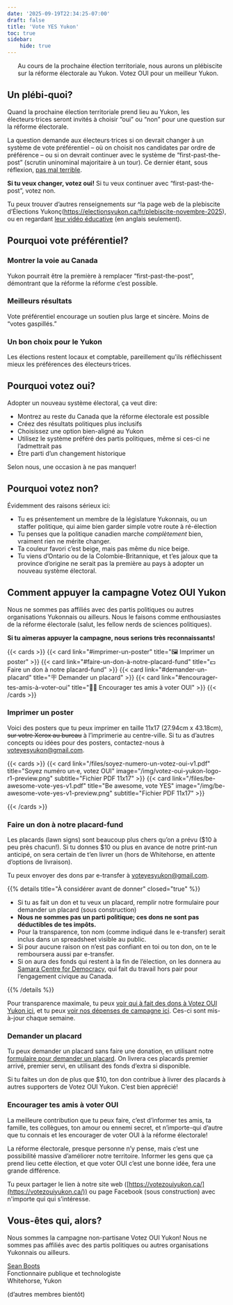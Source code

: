 ```yaml
---
date: '2025-09-19T22:34:25-07:00'
draft: false
title: 'Vote YES Yukon'
toc: true
sidebar: 
    hide: true
---
```


<p class="homepage-subheading hx:font-medium" style="padding-left: 1.5rem;">Au cours de la prochaine élection territoriale, nous aurons un plébiscite sur la réforme électorale au Yukon. <span class="hx:font-semibold">Votez OUI pour un meilleur Yukon</span>.</p>


## Un plébi-quoi?

Quand la prochaine élection territoriale prend lieu au Yukon, les électeurs·trices seront invités à choisir “oui” ou “non” pour une question sur la réforme électorale.

La question demande aux électeurs·trices si on devrait changer à un système de vote préférentiel – où on choisit nos candidates par ordre de préférence – ou si on devrait continuer avec le système de “first-past-the-post” (scrutin uninominal majoritaire à un tour). Ce dernier étant, sous réflexion, [pas mal terrible](https://sboots.ca/2025/08/20/in-support-of-the-yukon-electoral-reform-plebiscite/#what-s-happening).

**Si tu veux changer, votez oui!** Si tu veux continuer avec “first-past-the-post”, votez non.

Tu peux trouver d’autres renseignements sur ^la page web de la plebiscite d’Élections Yukonç(https://electionsyukon.ca/fr/plebiscite-novembre-2025), ou en regardant [leur vidéo éducative](https://www.youtube.com/watch?v=NjM1tPb4wAI) (en anglais seulement).

## Pourquoi vote préférentiel?

<div class="hextra-cards hx:gap-4 hx:grid" style="--hextra-cards-grid-cols: 3">
    <div class="hx:flex hx:flex-col hx:justify-start">
        <h3>Montrer la voie au Canada</h3>
        <p>Yukon pourrait être la première à remplacer “first-past-the-post”, démontrant que la réforme la réforme c’est possible.</p>
    </div>
    <div class="hx:flex hx:flex-col hx:justify-start">
        <h3>Meilleurs résultats</h3>
        <p>Vote préférentiel encourage un soutien plus large et sincère</a>. Moins de “votes gaspillés.”</p>
    </div>
    <div class="hx:flex hx:flex-col hx:justify-start">
        <h3>Un bon choix pour le Yukon</h3>
        <p>Les élections restent locaux et comptable, pareillement qu'ils réfléchissent mieux les préférences des électeurs·trices.</p>
    </div>
</div>

##  Pourquoi votez oui?

Adopter un nouveau système électoral, ça veut dire:

* Montrez au reste du Canada que la réforme électorale est possible
* Créez des résultats politiques plus inclusifs
* Choisissez une option bien-aligné au Yukon
* Utilisez le système préféré des partis politiques, même si ces-ci ne l’admettrait pas
* Être parti d’un changement historique 

Selon nous, une occasion à ne pas manquer!

## Pourquoi votez non?

Évidemment des raisons sérieux ici:

* Tu es présentement un membre de la législature Yukonnais, ou un staffer politique, qui aime bien garder simple votre route à ré-élection
* Tu penses que la politique canadien marche *complètement* bien, vraiment rien ne mérite changer.
* Ta couleur favori c’est beige, mais pas même du nice beige.
* Tu viens d’Ontario ou de la Colombie-Britannique, et t’es jaloux que ta province d’origine ne serait pas la première au pays à adopter un nouveau système électoral.

## Comment appuyer la campagne Votez OUI Yukon

Nous ne sommes pas affiliés avec des partis politiques ou autres organisations Yukonnais ou ailleurs. Nous le faisons comme enthousiastes de la réforme électorale (salut, les fellow nerds de sciences politiques).

**Si tu aimeras appuyer la campagne, nous serions très reconnaissants!**

{{< cards >}}
  {{< card link="#imprimer-un-poster" title="🖼️ Imprimer un poster" >}}
  {{< card link="#faire-un-don-à-notre-placard-fund" title="💵 Faire un don à notre placard-fund" >}}
  {{< card link="#demander-un-placard" title="🪧 Demander un placard" >}}
  {{< card link="#encourager-tes-amis-à-voter-oui" title="🧑‍⚕️ Encourager tes amis à voter OUI" >}}
{{< /cards >}}

### Imprimer un poster

Voici des posters que tu peux imprimer en taille 11x17 (27.94cm x 43.18cm), ~~sur votre Xerox au bureau~~ à l’imprimerie au centre-ville. Si tu as d’autres concepts ou idées pour des posters, contactez-nous à [voteyesyukon@gmail.com](mailto:voteyesyukon@gmail.com). 

{{< cards >}}
  {{< card link="/files/soyez-numero-un-votez-oui-v1.pdf" title="Soyez numéro un·e, votez OUI" image="/img/votez-oui-yukon-logo-r1-preview.png" subtitle="Fichier PDF 11x17" >}}
  {{< card link="/files/be-awesome-vote-yes-v1.pdf" title="Be awesome, vote YES" image="/img/be-awesome-vote-yes-v1-preview.png" subtitle="Fichier PDF 11x17" >}}

{{< /cards >}}

### Faire un don à notre placard-fund

Les placards (lawn signs) sont beaucoup plus chers qu’on a prévu ($10 à peu près chacun!). Si tu donnes $10 ou plus en avance de notre print-run anticipé, on sera certain de t’en livrer un (hors de Whitehorse, en attente d’options de livraison).

Tu peux envoyer des dons par e-transfer à [voteyesyukon@gmail.com](mailto:voteyesyukon@gmail.com).

{{% details title="À considérer avant de donner" closed="true" %}}

* Si tu as fait un don et tu veux un placard, remplir notre formulaire pour demander un placard (sous construction)
* **Nous ne sommes pas un parti politique; ces dons ne sont pas déductibles de tes impôts.**
* Pour la transparence, ton nom (comme indiqué dans le e-transfer) serait inclus dans un spreadsheet visible au public.
* Si pour aucune raison on n’est pas confiant en toi ou ton don, on te le remboursera aussi par e-transfer.
* Si on aura des fonds qui restent à la fin de l’élection, on les donnera au [Samara Centre for Democracy](https://www.samaracentre.ca/), qui fait du travail hors pair pour l’engagement civique au Canada.

{{% /details %}}

Pour transparence maximale, tu peux [voir qui à fait des dons à Votez OUI Yukon ici](https://docs.google.com/spreadsheets/d/1Mtn_kpjpEA1xQZQqOIpuioOM1rSHYLSdAktMv8x6I0Y/edit), et tu peux [voir nos dépenses de campagne ici](https://docs.google.com/spreadsheets/d/1CsQ8GDYejsV0yfmII71SvGTCWfcaYarltdghoqC-luI/edit). Ces-ci sont mis-à-jour chaque semaine.

### Demander un placard

Tu peux demander un placard sans faire une donation, en utilisant notre [formulaire pour demander un placard](https://docs.google.com/forms/d/e/1FAIpQLSf1jKx05-ghA6poH4wGJEkvxW8S_Nv_VxNTBCjOO2S08HEaKg/viewform). On livrera ces placards premier arrivé, premier servi, en utilisant des fonds d’extra si disponible. 

Si tu faites un don de plus que $10, ton don contribue à livrer des placards à autres supporters de Votez OUI Yukon. C’est bien apprécié!


### Encourager tes amis à voter OUI

La meilleure contribution que tu peux faire, c’est d’informer tes amis, ta famille, tes collègues, ton amour ou ennemi secret, et n’importe-qui d’autre que tu connais et les encourager de voter OUI à la réforme électorale!

La réforme électorale, presque personne n’y pense, mais c’est une possibilité massive d’améliorer notre territoire. Informer les gens que ça prend lieu cette élection, et que voter OUI c’est une bonne idée, fera une grande différence. 

Tu peux partager le lien à notre site web ([https://votezouiyukon.ca/](https://votezouiyukon.ca/)) ou page Facebook (sous construction) avec n'importe qui qui s’intéresse.


## Vous-êtes qui, alors?

Nous sommes la campagne non-partisane Votez OUI Yukon! Nous ne sommes pas affiliés avec des partis politiques ou autres organisations Yukonnais ou ailleurs.

[Sean Boots](https://sboots.ca/) \
Fonctionnaire publique et technologiste \
Whitehorse, Yukon

(d’autres membres bientôt)
